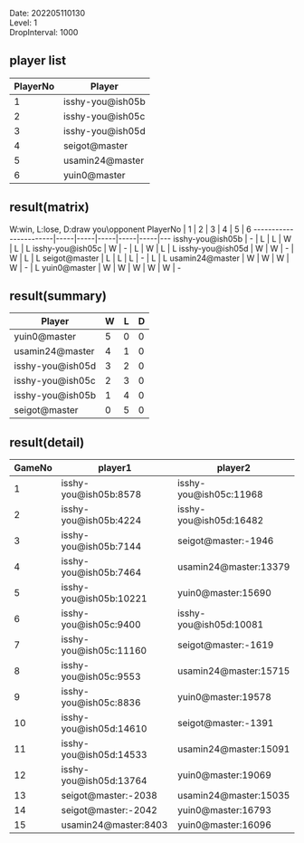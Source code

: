 Date: 202205110130  
Level: 1  
DropInterval: 1000  
## player list
PlayerNo  |  Player
----------|------------------
1         |  isshy-you@ish05b
2         |  isshy-you@ish05c
3         |  isshy-you@ish05d
4         |  seigot@master
5         |  usamin24@master
6         |  yuin0@master
## result(matrix)
W:win, L:lose, D:draw
you\opponent PlayerNo  |  1  |  2  |  3  |  4  |  5  |  6
-----------------------|-----|-----|-----|-----|-----|---
isshy-you@ish05b       |  -  |  L  |  L  |  W  |  L  |  L
isshy-you@ish05c       |  W  |  -  |  L  |  W  |  L  |  L
isshy-you@ish05d       |  W  |  W  |  -  |  W  |  L  |  L
seigot@master          |  L  |  L  |  L  |  -  |  L  |  L
usamin24@master        |  W  |  W  |  W  |  W  |  -  |  L
yuin0@master           |  W  |  W  |  W  |  W  |  W  |  -
## result(summary)
Player            |  W  |  L  |  D
------------------|-----|-----|---
yuin0@master      |  5  |  0  |  0
usamin24@master   |  4  |  1  |  0
isshy-you@ish05d  |  3  |  2  |  0
isshy-you@ish05c  |  2  |  3  |  0
isshy-you@ish05b  |  1  |  4  |  0
seigot@master     |  0  |  5  |  0
## result(detail)
GameNo  |  player1                 |  player2
--------|--------------------------|------------------------
1       |  isshy-you@ish05b:8578   |  isshy-you@ish05c:11968
2       |  isshy-you@ish05b:4224   |  isshy-you@ish05d:16482
3       |  isshy-you@ish05b:7144   |  seigot@master:-1946
4       |  isshy-you@ish05b:7464   |  usamin24@master:13379
5       |  isshy-you@ish05b:10221  |  yuin0@master:15690
6       |  isshy-you@ish05c:9400   |  isshy-you@ish05d:10081
7       |  isshy-you@ish05c:11160  |  seigot@master:-1619
8       |  isshy-you@ish05c:9553   |  usamin24@master:15715
9       |  isshy-you@ish05c:8836   |  yuin0@master:19578
10      |  isshy-you@ish05d:14610  |  seigot@master:-1391
11      |  isshy-you@ish05d:14533  |  usamin24@master:15091
12      |  isshy-you@ish05d:13764  |  yuin0@master:19069
13      |  seigot@master:-2038     |  usamin24@master:15035
14      |  seigot@master:-2042     |  yuin0@master:16793
15      |  usamin24@master:8403    |  yuin0@master:16096
